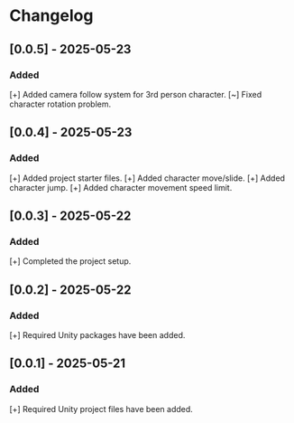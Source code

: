 # Changelog

## [0.0.5] - 2025-05-23
### Added
[+] Added camera follow system for 3rd person character.
[~] Fixed character rotation problem.

## [0.0.4] - 2025-05-23
### Added
[+] Added project starter files.
[+] Added character move/slide.
[+] Added character jump.
[+] Added character movement speed limit.

## [0.0.3] - 2025-05-22
### Added
[+] Completed the project setup.

## [0.0.2] - 2025-05-22
### Added
[+] Required Unity packages have been added.

## [0.0.1] - 2025-05-21
### Added
[+] Required Unity project files have been added.